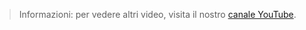 > Informazioni: per vedere altri video, visita il nostro [canale YouTube](https://www.youtube.com/channel/UCSG_dVp-hi_hWP-Z7DlpRgQ).
